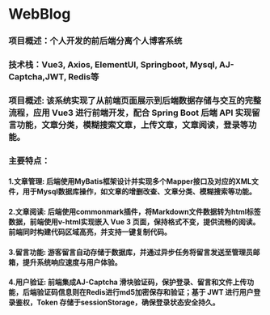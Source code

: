 # WebBlog
### 项目概述：个人开发的前后端分离个人博客系统
### 技术栈：Vue3, Axios, ElementUI, Springboot, Mysql, AJ-Captcha,JWT, Redis等
### 项目概述: 该系统实现了从前端页面展示到后端数据存储与交互的完整流程，应用 Vue3 进行前端开发，配合 Spring Boot 后端 API 实现留言功能，文章分类，模糊搜索文章，上传文章，文章阅读，登录等功能。
### 主要特点：
#### 1.文章管理: 后端使用MyBatis框架设计并实现多个Mapper接口及对应的XML文件，用于Mysql数据库操作，如文章的增删改查、文章分类、模糊搜索等功能。
#### 2.文章阅读: 后端使用commonmark插件，将Markdown文件数据转为html标签数据，前端使用v-html实现嵌入 Vue 3 页面，保持格式不变，提供流畅的阅读。前端同时构建代码区域高亮，并支持一键复制代码。
#### 3.留言功能: 游客留言自动存储于数据库，并通过异步任务将留言发送至管理员邮箱，提升系统响应速度与用户体验。
#### 4.用户验证: 前端集成AJ-Captcha 滑块验证码，保护登录、留言和文件上传功能，后端验证码信息则在Redis进行md5加密保存和验证；基于 JWT 进行用户登录鉴权，Token 存储于sessionStorage，确保登录状态安全持久。
